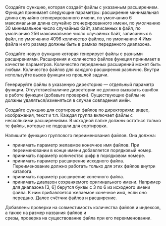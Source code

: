 Создайте функцию, которая создаёт файлы с указанным расширением.
Функция принимает следующие параметры:
расширение
минимальная длина случайно сгенерированного имени, по умолчанию 6
максимальная длина случайно сгенерированного имени, по умолчанию 30
минимальное число случайных байт, записанных в файл, по умолчанию 256
максимальное число случайных байт, записанных в файл, по умолчанию 4096
количество файлов, по умолчанию 4
Имя файла и его размер должны быть в рамках переданного диапазона.

Создайте новую функцию которая генерирует файлы с разными расширениями.
Расширения и количество файлов функция принимает в качестве параметров.
Количество переданных расширений может быть любым.
Количество файлов для каждого расширения различно.
Внутри используйте вызов функции из прошлой задачи.

Генерируйте файлы в указанную директорию — отдельный параметр функции.
Отсутствие/наличие директории не должно вызывать ошибок в работе функции
(добавьте проверки).
Существующие файлы не должны удаляться/изменяться в случае совпадения имён.

Создайте функцию для сортировки файлов по директориям: видео, изображения, текст и т.п.
Каждая группа включает файлы с несколькими расширениями.
В исходной папке должны остаться только те файлы, которые не подошли для сортировки.

Напишите функцию группового переименования файлов. Она должна:
- принимать параметр желаемое конечное имя файлов.
При переименовании в конце имени добавляется порядковый номер.
- принимать параметр количество цифр в порядковом номере.
- принимать параметр расширение исходного файла.
Переименование должно работать только для этих файлов внутри каталога.
- принимать параметр расширение конечного файла.
- принимать диапазон сохраняемого оригинального имени.
Например для диапазона [3, 6] берутся буквы с 3 по 6 из исходного имени файла. К ним прибавляется
желаемое конечное имя, если оно передано. Далее счётчик файлов и расширение.

Добавлены проверки на совместимость количества файлов и индексов, а также на размер названия файлов и\
срезы, проверка на существование файла при его переименовании.
